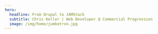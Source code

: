 ```yaml
---
hero:
  headline: From Drupal to JAMStack
  subtitle: Chris Keller | Web Developer @ Commercial Progression
  image: /img/home/jumbotron.jpg
---
```

